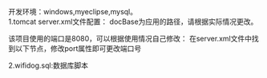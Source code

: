 开发环境：windows,myeclipse,mysql。<br>
1.tomcat server.xml文件配置：
<Host name="localhost"  appBase="webapps"
            unpackWARs="true" autoDeploy="true"
            xmlValidation="false" xmlNamespaceAware="false">
		<Context path="" docBase="D:\MyWorkSpace\.metadata\.me_tcat\webapps\wifidogServer" debug="0" reloadable="true"/>
</Host>
docBase为应用的路径，请根据实际情况更改。

该项目使用的端口是8080，可以根据使用情况自己修改：
在server.xml文件中找到以下节点，修改port属性即可更改端口号
<Connector port="8080" protocol="HTTP/1.1" 
               connectionTimeout="20000" 
               redirectPort="8443" />

2.wifidog.sql:数据库脚本

